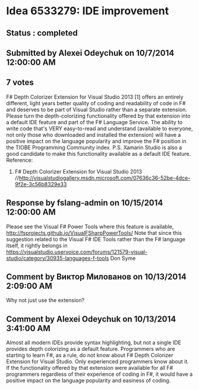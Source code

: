 # Idea 6533279: IDE improvement #

## Status : completed

## Submitted by Alexei Odeychuk on 10/7/2014 12:00:00 AM

## 7 votes

F# Depth Colorizer Extension for Visual Studio 2013 [1] offers an entirely different, light years better quality of coding and readability of code in F# and deserves to be part of Visual Studio rather than a separate extension. Please turn the depth-colorizing functionality offered by that extension into a default IDE feature and part of the F# Language Service. The ability to write code that's VERY easy-to-read and understand (available to everyone, not only those who downloaded and installed the extension) will have a positive impact on the language popularity and improve the F# position in the TIOBE Programming Community index.
P.S. Xamarin Studio is also a good candidate to make this functionality available as a default IDE feature.
Reference:
1. F# Depth Colorizer Extension for Visual Studio 2013 //http://visualstudiogallery.msdn.microsoft.com/07636c36-52be-4dce-9f2e-3c56b8329e33

## Response by fslang-admin on 10/15/2014 12:00:00 AM

Please see the Visual F# Power Tools where this feature is available, http://fsprojects.github.io/VisualFSharpPowerTools/
Note that since this suggestion related to the Visual F# IDE Tools rather than the F# language itself, it rightly belongs in https://visualstudio.uservoice.com/forums/121579-visual-studio/category/30935-languages-f-tools
Don Syme


## Comment by Виктор Милованов on 10/13/2014 2:09:00 AM

Why not just use the extension?

## Comment by Alexei Odeychuk on 10/13/2014 3:41:00 AM

Almost all modern IDEs provide syntax highlighting, but not a single IDE provides depth colorizing as a default feature. Programmers who are starting to learn F#, as a rule, do not know about F# Depth Colorizer Extension for Visual Studio. Only experienced programmers know about it. If the functionality offered by that extension were available for all F# programmers regardless of their experience of coding in F#, it would have a positive impact on the language popularity and easiness of coding.
